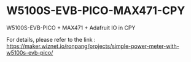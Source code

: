 # W5100S-EVB-PICO-MAX471-CPY
W5100S-EVB-PICO + MAX471 + Adafruit IO in CPY

For details, please refer to the link : https://maker.wiznet.io/ronpang/projects/simple-power-meter-with-w5100s-evb-pico/
